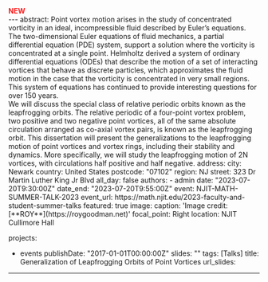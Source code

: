 <style>
.blinking {
    animation: blinkingText 1s infinite;
    color: red; /* Change color as needed */
    font-weight: bold;
}

@keyframes blinkingText {
    0% { opacity: 1; }
    50% { opacity: 0; }
    100% { opacity: 1; }
}
</style>

<div class="blinking">NEW</div>
---
abstract: Point vortex motion arises in the study of concentrated vorticity in an ideal, incompressible fluid described by Euler’s equations. The two-dimensional Euler equations of fluid mechanics, a partial differential equation (PDE) system, support a solution where the vorticity is concentrated at a single point. Helmholtz derived a system of ordinary differential equations (ODEs) that describe the motion of a set of interacting vortices that behave as discrete particles, which approximates the fluid motion in the case that the vorticity is concentrated in very small regions. This system of equations has continued to provide interesting questions for over 150 years.<br />We will discuss the special class of relative periodic orbits known as the leapfrogging orbits. The relative periodic of a four-point vortex problem, two positive and two negative point vortices, all of the same absolute circulation arranged as co-axial vortex pairs, is known as the leapfrogging orbit.  This dissertation will present the generalizations to the leapfrogging motion of point vortices and vortex rings, including their stability and dynamics. More specifically,  we will study the leapfrogging motion of 2N vortices, with circulations half positive and half negative.
address:
  city: Newark
  country: United States
  postcode: "07102"
  region: NJ
  street: 323 Dr Martin Luther King Jr Blvd
all_day: false
authors:
- admin
date: "2023-07-20T9:30:00Z"
date_end: "2023-07-20T9:55:00Z"
event: NJIT-MATH-SUMMER-TALK-2023
event_url: https://math.njit.edu/2023-faculty-and-student-summer-talks
featured: true
image:
  caption: 'Image credit: [**ROY**](https://roygoodman.net)'
  focal_point: Right
location: NJIT Cullimore Hall

projects:
- events
publishDate: "2017-01-01T00:00:00Z"
slides: ""
tags: [Talks]
title: Generalization of Leapfrogging Orbits of Point Vortices
url_slides: 
---



